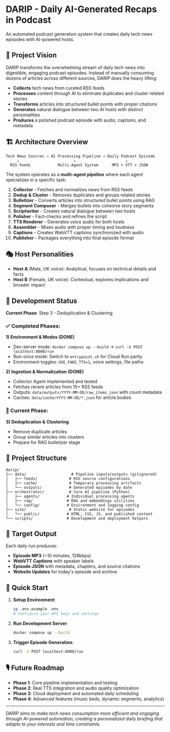 # DARIP - Daily AI-Generated Recaps in Podcast

An automated podcast generation system that creates daily tech news episodes with AI-powered hosts.

## 🎯 Project Vision

DARIP transforms the overwhelming stream of daily tech news into digestible, engaging podcast episodes. Instead of manually consuming dozens of articles across different sources, DARIP does the heavy lifting:

- **Collects** tech news from curated RSS feeds
- **Processes** content through AI to eliminate duplicates and cluster related stories  
- **Transforms** articles into structured bullet points with proper citations
- **Generates** natural dialogue between two AI hosts with distinct personalities
- **Produces** a polished podcast episode with audio, captions, and metadata

## 🏗️ Architecture Overview

```
Tech News Sources → AI Processing Pipeline → Daily Podcast Episode
     ↓                        ↓                      ↓
  RSS Feeds            Multi-Agent System      MP3 + VTT + JSON
```

The system operates as a **multi-agent pipeline** where each agent specializes in a specific task:

1. **Collector** - Fetches and normalizes news from RSS feeds
2. **Dedup & Cluster** - Removes duplicates and groups related stories
3. **Bulletizer** - Converts articles into structured bullet points using RAG
4. **Segment Composer** - Merges bullets into cohesive story segments
5. **Scriptwriter** - Creates natural dialogue between two hosts
6. **Polisher** - Fact-checks and refines the script
7. **TTS Renderer** - Generates voice audio for both hosts
8. **Assembler** - Mixes audio with proper timing and loudness
9. **Captions** - Creates WebVTT captions synchronized with audio
10. **Publisher** - Packages everything into final episode format

## 🎭 Host Personalities

- **Host A** (Male, UK voice): Analytical, focuses on technical details and facts
- **Host B** (Female, UK voice): Contextual, explores implications and broader impact

## 🚀 Development Status

**Current Phase**: Step 3 - Deduplication & Clustering

### ✅ Completed Phases:

**1) Environment & Modes (DONE)**
- Dev-server mode: `docker compose up --build` → `curl -X POST localhost:8000/run`
- Run-once mode: Switch to `entrypoint.sh` for Cloud Run parity
- Environment toggles: `USE_FAKE_TTS=1`, voice settings, file paths

**2) Ingestion & Normalization (DONE)**
- Collector Agent implemented and tested
- Fetches recent articles from 15+ RSS feeds
- Outputs: `data/outputs/YYYY-MM-DD/raw_items.json` with count metadata
- Caches: `data/cache/YYYY-MM-DD/*.json` for article bodies

### 🔄 Current Phase:

**3) Deduplication & Clustering**
- Remove duplicate articles
- Group similar articles into clusters
- Prepare for RAG bulletizer stage

## 📁 Project Structure

```
darip/
├── data/                    # Pipeline inputs/outputs (gitignored)
│   ├── feeds/              # RSS source configurations
│   ├── cache/              # Temporary processing artifacts  
│   └── outputs/            # Generated episodes by date
├── orchestrator/           # Core AI pipeline (Python)
│   ├── agents/            # Individual processing agents
│   ├── rag/               # RAG and embeddings utilities
│   └── config/            # Environment and logging config
├── site/                   # Static website for episodes
│   └── public/            # HTML, CSS, JS, and published content
└── scripts/               # Development and deployment helpers
```

## 🎯 Target Output

Each daily run produces:
- **Episode MP3** (~10 minutes, 128kbps)
- **WebVTT Captions** with speaker labels
- **Episode JSON** with metadata, chapters, and source citations
- **Website Updates** for today's episode and archive

## 🔧 Quick Start

1. **Setup Environment**:
   ```bash
   cp .env.example .env
   # Configure your API keys and settings
   ```

2. **Run Development Server**:
   ```bash
   docker compose up --build
   ```

3. **Trigger Episode Generation**:
   ```bash
   curl -X POST localhost:8000/run
   ```

## 🎙️ Future Roadmap

- **Phase 1**: Core pipeline implementation and testing
- **Phase 2**: Real TTS integration and audio quality optimization  
- **Phase 3**: Cloud deployment and automated daily scheduling
- **Phase 4**: Advanced features (music beds, dynamic segments, analytics)

---

*DARIP aims to make tech news consumption more efficient and engaging through AI-powered automation, creating a personalized daily briefing that adapts to your interests and time constraints.*
